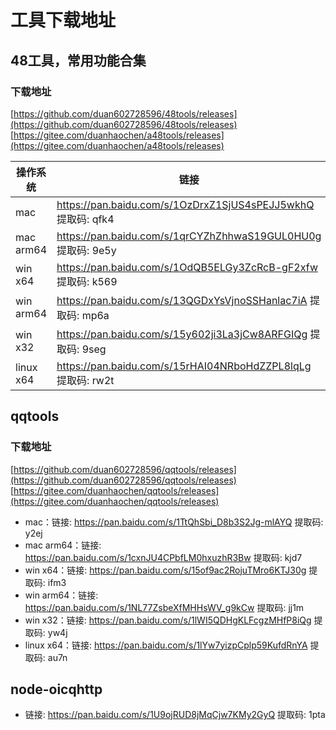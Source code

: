 # 工具下载地址

## 48工具，常用功能合集

### 下载地址
[https://github.com/duan602728596/48tools/releases](https://github.com/duan602728596/48tools/releases)   
[https://gitee.com/duanhaochen/a48tools/releases](https://gitee.com/duanhaochen/a48tools/releases)

| 操作系统 | 链接 |
| --- | --- |
| mac       | https://pan.baidu.com/s/1OzDrxZ1SjUS4sPEJJ5wkhQ 提取码: qfk4 |
| mac arm64 | https://pan.baidu.com/s/1qrCYZhZhhwaS19GUL0HU0g 提取码: 9e5y |
| win x64   | https://pan.baidu.com/s/1OdQB5ELGy3ZcRcB-gF2xfw 提取码: k569 |
| win arm64 | https://pan.baidu.com/s/13QGDxYsVjnoSSHanlac7iA 提取码: mp6a |
| win x32   | https://pan.baidu.com/s/15y602ji3La3jCw8ARFGIQg 提取码: 9seg |
| linux x64 | https://pan.baidu.com/s/15rHAI04NRboHdZZPL8lqLg 提取码: rw2t |

## qqtools

### 下载地址
[https://github.com/duan602728596/qqtools/releases](https://github.com/duan602728596/qqtools/releases)   
[https://gitee.com/duanhaochen/qqtools/releases](https://gitee.com/duanhaochen/qqtools/releases)
* mac：链接: https://pan.baidu.com/s/1TtQhSbi_D8b3S2Jg-mlAYQ 提取码: y2ej
* mac arm64：链接: https://pan.baidu.com/s/1cxnJU4CPbfLM0hxuzhR3Bw 提取码: kjd7
* win x64：链接: https://pan.baidu.com/s/15of9ac2RojuTMro6KTJ30g 提取码: ifm3
* win arm64：链接: https://pan.baidu.com/s/1NL77ZsbeXfMHHsWV_g9kCw 提取码: jj1m
* win x32：链接: https://pan.baidu.com/s/1lWI5QDHgKLFcgzMHfP8iQg 提取码: yw4j
* linux x64：链接: https://pan.baidu.com/s/1lYw7yizpCplp59KufdRnYA 提取码: au7n

## node-oicqhttp

* 链接: https://pan.baidu.com/s/1U9ojRUD8jMqCjw7KMy2GyQ 提取码: 1pta
